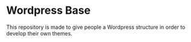 # Wordpress Base

This repository is made to give people a Wordpress structure in order to develop their own themes.
